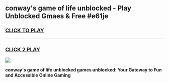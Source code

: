 
## conway's game of life unblocked - Play Unblocked Gmaes & Free #e61je
<h3>
<a href="https://news.freeplayer.one?title=conway's_game_of_life_unblocked&ref=03M">CLICK TO PLAY</a></h3>
<hr>

<h3>
<a href="https://news.freeplayer.one?title=conway's_game_of_life_unblocked&ref=03M">CLICK 2 PLAY</a>
  
</h3>

<a href="https://news.freeplayer.one?title=conway's_game_of_life_unblocked&ref=03M"><img src="https://clearcache.store/games.png"></a>


**conway's game of life unblocked games unblocked: Your Gateway to Fun and Accessible Online Gaming**
